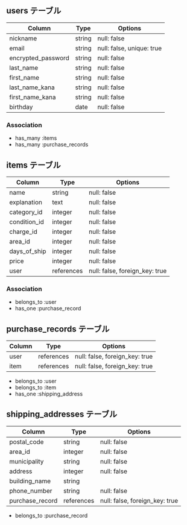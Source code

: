 ## users テーブル

| Column             | Type   | Options                   |
|--------------------|--------|---------------------------|
| nickname           | string | null: false               |
| email              | string | null: false, unique: true |
| encrypted_password | string | null: false               |
| last_name          | string | null: false               |
| first_name         | string | null: false               |
| last_name_kana     | string | null: false               |
| first_name_kana    | string | null: false               |
| birthday           | date   | null: false               |

### Association
- has_many :items 
- has_many :purchase_records


## items テーブル

| Column       | Type       | Options                        |
|--------------|------------|--------------------------------|
| name         | string     | null: false                    |
| explanation  | text       | null: false                    | <!-- 商品の説明 -->
| category_id  | integer    | null: false                    |
| condition_id | integer    | null: false                    | <!-- 状態 -->
| charge_id    | integer    | null: false                    | <!-- 配送料負担 -->
| area_id      | integer    | null: false                    |
| days_of_ship | integer    | null: false                    | <!-- 発送日の目安 -->
| price        | integer    | null: false                    |
| user         | references | null: false, foreign_key: true |

### Association
- belongs_to :user
- has_one :purchase_record


## purchase_records テーブル

| Column  | Type       | Options                        |
|---------|------------|--------------------------------|
| user    | references | null: false, foreign_key: true |
| item    | references | null: false, foreign_key: true |


- belongs_to :user
- belongs_to :item
- has_one :shipping_address


## shipping_addresses テーブル

| Column          | Type       | Options                        |
|-----------------|------------|--------------------------------|
| postal_code     | string     | null: false                    |
| area_id         | integer    | null: false                    | <!-- 都道府県 -->
| municipality    | string     | null: false                    | <!-- 市区町村 -->
| address         | integer    | null: false                    | <!-- 番地 -->
| building_name   | string     |                                |
| phone_number    | string     | null: false                    |
| purchase_record | references | null: false, foreign_key: true |

- belongs_to :purchase_record